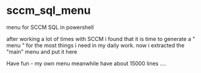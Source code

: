 # sccm_sql_menu
menu for SCCM SQL in powershell


after working a lot of times with SCCM i found that it is time to generate a " menu " for the most things i need in my daily work.  now i extracted the "main" menu  and put it here

Have fun  - my own menu meanwhile have about 15000 lines ....
